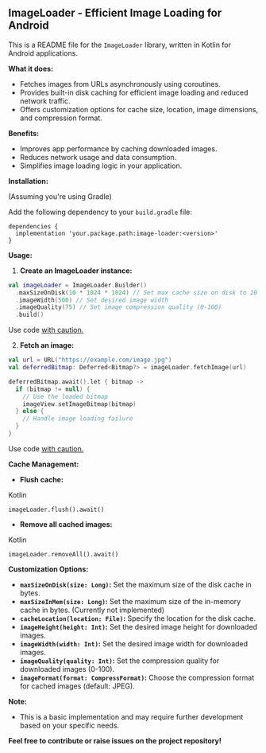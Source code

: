## ImageLoader - Efficient Image Loading for Android

This is a README file for the `ImageLoader` library, written in Kotlin for Android applications. 

**What it does:**

-   Fetches images from URLs asynchronously using coroutines.
-   Provides built-in disk caching for efficient image loading and reduced network traffic.
-   Offers customization options for cache size, location, image dimensions, and compression format.

**Benefits:**

-   Improves app performance by caching downloaded images.
-   Reduces network usage and data consumption.
-   Simplifies image loading logic in your application.

**Installation:**

(Assuming you're using Gradle)

Add the following dependency to your `build.gradle` file:

```
dependencies {
  implementation 'your.package.path:image-loader:<version>'
}

```

**Usage:**

1.  **Create an ImageLoader instance:**

```Kotlin
val imageLoader = ImageLoader.Builder()
  .maxSizeOnDisk(10 * 1024 * 1024) // Set max cache size on disk to 10 MB
  .imageWidth(500) // Set desired image width
  .imageQuality(75) // Set image compression quality (0-100)
  .build()

```

Use code [with caution.](/faq#coding)

2.  **Fetch an image:**

```Kotlin
val url = URL("https://example.com/image.jpg")
val deferredBitmap: Deferred<Bitmap?> = imageLoader.fetchImage(url)

deferredBitmap.await().let { bitmap ->
  if (bitmap != null) {
    // Use the loaded bitmap
    imageView.setImageBitmap(bitmap)
  } else {
    // Handle image loading failure
  }
}

```

Use code [with caution.](/faq#coding)

**Cache Management:**

-   **Flush cache:**

Kotlin

```
imageLoader.flush().await()

```


-   **Remove all cached images:**

Kotlin

```
imageLoader.removeAll().await()

```

**Customization Options:**

-   **`maxSizeOnDisk(size: Long)`:** Set the maximum size of the disk cache in bytes.
-   **`maxSizeInMem(size: Long)`:** Set the maximum size of the in-memory cache in bytes. (Currently not implemented)
-   **`cacheLocation(location: File)`:** Specify the location for the disk cache.
-   **`imageHeight(height: Int)`:** Set the desired image height for downloaded images.
-   **`imageWidth(width: Int)`:** Set the desired image width for downloaded images.
-   **`imageQuality(quality: Int)`:** Set the compression quality for downloaded images (0-100).
-   **`imageFormat(format: CompressFormat)`:** Choose the compression format for cached images (default: JPEG).

**Note:**

-   This is a basic implementation and may require further development based on your specific needs.

**Feel free to contribute or raise issues on the project repository!**
